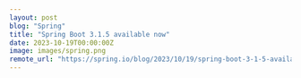 ```yaml
---
layout: post
blog: "Spring"
title: "Spring Boot 3.1.5 available now"
date: 2023-10-19T00:00:00Z
image: images/spring.png
remote_url: "https://spring.io/blog/2023/10/19/spring-boot-3-1-5-available-now"
---
```

